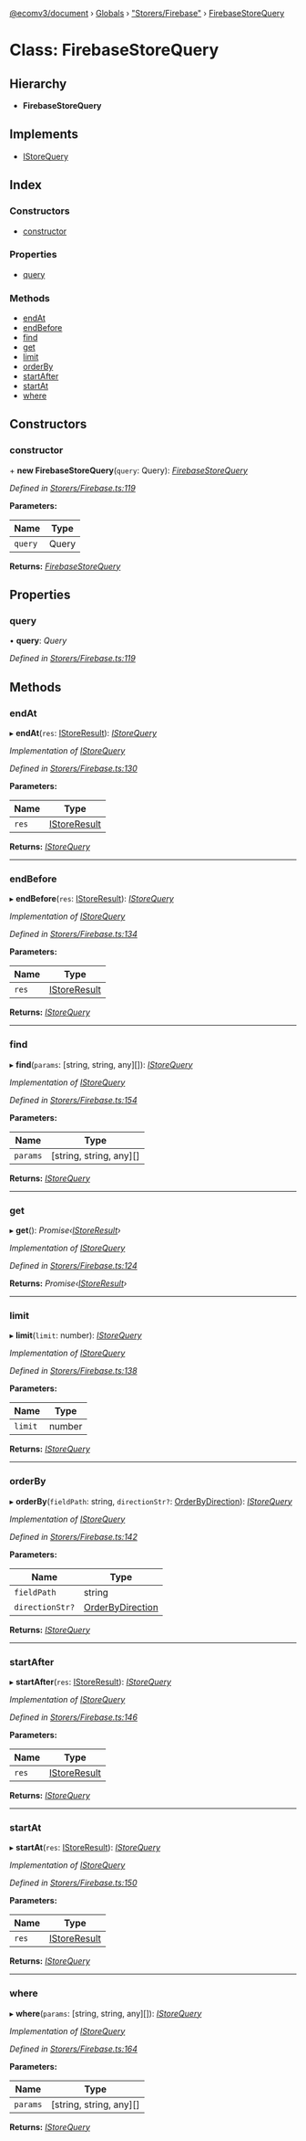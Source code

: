 [@ecomv3/document](../README.md) › [Globals](../globals.md) › ["Storers/Firebase"](../modules/_storers_firebase_.md) › [FirebaseStoreQuery](_storers_firebase_.firebasestorequery.md)

# Class: FirebaseStoreQuery

## Hierarchy

* **FirebaseStoreQuery**

## Implements

* [IStoreQuery](../interfaces/_types_.istorequery.md)

## Index

### Constructors

* [constructor](_storers_firebase_.firebasestorequery.md#constructor)

### Properties

* [query](_storers_firebase_.firebasestorequery.md#query)

### Methods

* [endAt](_storers_firebase_.firebasestorequery.md#endat)
* [endBefore](_storers_firebase_.firebasestorequery.md#endbefore)
* [find](_storers_firebase_.firebasestorequery.md#find)
* [get](_storers_firebase_.firebasestorequery.md#get)
* [limit](_storers_firebase_.firebasestorequery.md#limit)
* [orderBy](_storers_firebase_.firebasestorequery.md#orderby)
* [startAfter](_storers_firebase_.firebasestorequery.md#startafter)
* [startAt](_storers_firebase_.firebasestorequery.md#startat)
* [where](_storers_firebase_.firebasestorequery.md#where)

## Constructors

###  constructor

\+ **new FirebaseStoreQuery**(`query`: Query): *[FirebaseStoreQuery](_storers_firebase_.firebasestorequery.md)*

*Defined in [Storers/Firebase.ts:119](https://github.com/davidtai/ecom3/blob/bf442b9/packages/document/src/Storers/Firebase.ts#L119)*

**Parameters:**

Name | Type |
------ | ------ |
`query` | Query |

**Returns:** *[FirebaseStoreQuery](_storers_firebase_.firebasestorequery.md)*

## Properties

###  query

• **query**: *Query*

*Defined in [Storers/Firebase.ts:119](https://github.com/davidtai/ecom3/blob/bf442b9/packages/document/src/Storers/Firebase.ts#L119)*

## Methods

###  endAt

▸ **endAt**(`res`: [IStoreResult](../interfaces/_types_.istoreresult.md)): *[IStoreQuery](../interfaces/_types_.istorequery.md)*

*Implementation of [IStoreQuery](../interfaces/_types_.istorequery.md)*

*Defined in [Storers/Firebase.ts:130](https://github.com/davidtai/ecom3/blob/bf442b9/packages/document/src/Storers/Firebase.ts#L130)*

**Parameters:**

Name | Type |
------ | ------ |
`res` | [IStoreResult](../interfaces/_types_.istoreresult.md) |

**Returns:** *[IStoreQuery](../interfaces/_types_.istorequery.md)*

___

###  endBefore

▸ **endBefore**(`res`: [IStoreResult](../interfaces/_types_.istoreresult.md)): *[IStoreQuery](../interfaces/_types_.istorequery.md)*

*Implementation of [IStoreQuery](../interfaces/_types_.istorequery.md)*

*Defined in [Storers/Firebase.ts:134](https://github.com/davidtai/ecom3/blob/bf442b9/packages/document/src/Storers/Firebase.ts#L134)*

**Parameters:**

Name | Type |
------ | ------ |
`res` | [IStoreResult](../interfaces/_types_.istoreresult.md) |

**Returns:** *[IStoreQuery](../interfaces/_types_.istorequery.md)*

___

###  find

▸ **find**(`params`: [string, string, any][]): *[IStoreQuery](../interfaces/_types_.istorequery.md)*

*Implementation of [IStoreQuery](../interfaces/_types_.istorequery.md)*

*Defined in [Storers/Firebase.ts:154](https://github.com/davidtai/ecom3/blob/bf442b9/packages/document/src/Storers/Firebase.ts#L154)*

**Parameters:**

Name | Type |
------ | ------ |
`params` | [string, string, any][] |

**Returns:** *[IStoreQuery](../interfaces/_types_.istorequery.md)*

___

###  get

▸ **get**(): *Promise‹[IStoreResult](../interfaces/_types_.istoreresult.md)›*

*Implementation of [IStoreQuery](../interfaces/_types_.istorequery.md)*

*Defined in [Storers/Firebase.ts:124](https://github.com/davidtai/ecom3/blob/bf442b9/packages/document/src/Storers/Firebase.ts#L124)*

**Returns:** *Promise‹[IStoreResult](../interfaces/_types_.istoreresult.md)›*

___

###  limit

▸ **limit**(`limit`: number): *[IStoreQuery](../interfaces/_types_.istorequery.md)*

*Implementation of [IStoreQuery](../interfaces/_types_.istorequery.md)*

*Defined in [Storers/Firebase.ts:138](https://github.com/davidtai/ecom3/blob/bf442b9/packages/document/src/Storers/Firebase.ts#L138)*

**Parameters:**

Name | Type |
------ | ------ |
`limit` | number |

**Returns:** *[IStoreQuery](../interfaces/_types_.istorequery.md)*

___

###  orderBy

▸ **orderBy**(`fieldPath`: string, `directionStr?`: [OrderByDirection](../modules/_storers_firebase_.md#orderbydirection)): *[IStoreQuery](../interfaces/_types_.istorequery.md)*

*Implementation of [IStoreQuery](../interfaces/_types_.istorequery.md)*

*Defined in [Storers/Firebase.ts:142](https://github.com/davidtai/ecom3/blob/bf442b9/packages/document/src/Storers/Firebase.ts#L142)*

**Parameters:**

Name | Type |
------ | ------ |
`fieldPath` | string |
`directionStr?` | [OrderByDirection](../modules/_storers_firebase_.md#orderbydirection) |

**Returns:** *[IStoreQuery](../interfaces/_types_.istorequery.md)*

___

###  startAfter

▸ **startAfter**(`res`: [IStoreResult](../interfaces/_types_.istoreresult.md)): *[IStoreQuery](../interfaces/_types_.istorequery.md)*

*Implementation of [IStoreQuery](../interfaces/_types_.istorequery.md)*

*Defined in [Storers/Firebase.ts:146](https://github.com/davidtai/ecom3/blob/bf442b9/packages/document/src/Storers/Firebase.ts#L146)*

**Parameters:**

Name | Type |
------ | ------ |
`res` | [IStoreResult](../interfaces/_types_.istoreresult.md) |

**Returns:** *[IStoreQuery](../interfaces/_types_.istorequery.md)*

___

###  startAt

▸ **startAt**(`res`: [IStoreResult](../interfaces/_types_.istoreresult.md)): *[IStoreQuery](../interfaces/_types_.istorequery.md)*

*Implementation of [IStoreQuery](../interfaces/_types_.istorequery.md)*

*Defined in [Storers/Firebase.ts:150](https://github.com/davidtai/ecom3/blob/bf442b9/packages/document/src/Storers/Firebase.ts#L150)*

**Parameters:**

Name | Type |
------ | ------ |
`res` | [IStoreResult](../interfaces/_types_.istoreresult.md) |

**Returns:** *[IStoreQuery](../interfaces/_types_.istorequery.md)*

___

###  where

▸ **where**(`params`: [string, string, any][]): *[IStoreQuery](../interfaces/_types_.istorequery.md)*

*Implementation of [IStoreQuery](../interfaces/_types_.istorequery.md)*

*Defined in [Storers/Firebase.ts:164](https://github.com/davidtai/ecom3/blob/bf442b9/packages/document/src/Storers/Firebase.ts#L164)*

**Parameters:**

Name | Type |
------ | ------ |
`params` | [string, string, any][] |

**Returns:** *[IStoreQuery](../interfaces/_types_.istorequery.md)*
